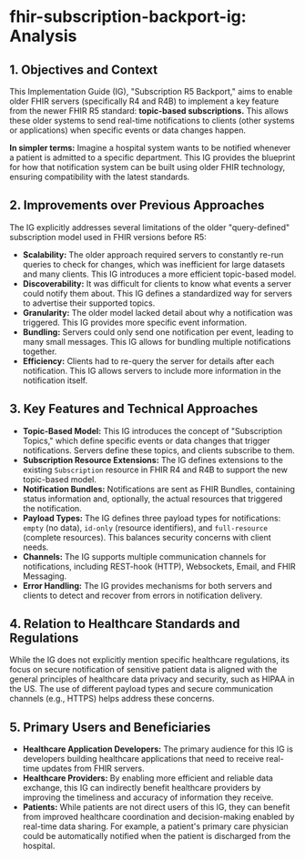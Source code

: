 # fhir-subscription-backport-ig: Analysis

## 1. Objectives and Context

This Implementation Guide (IG), "Subscription R5 Backport," aims to enable older FHIR servers (specifically R4 and R4B) to implement a key feature from the newer FHIR R5 standard: **topic-based subscriptions.** This allows these older systems to send real-time notifications to clients (other systems or applications) when specific events or data changes happen.

**In simpler terms:** Imagine a hospital system wants to be notified whenever a patient is admitted to a specific department. This IG provides the blueprint for how that notification system can be built using older FHIR technology, ensuring compatibility with the latest standards.

## 2. Improvements over Previous Approaches

The IG explicitly addresses several limitations of the older "query-defined" subscription model used in FHIR versions before R5:

* **Scalability:** The older approach required servers to constantly re-run queries to check for changes, which was inefficient for large datasets and many clients. This IG introduces a more efficient topic-based model.
* **Discoverability:** It was difficult for clients to know what events a server could notify them about. This IG defines a standardized way for servers to advertise their supported topics.
* **Granularity:**  The older model lacked detail about why a notification was triggered. This IG provides more specific event information.
* **Bundling:** Servers could only send one notification per event, leading to many small messages. This IG allows for bundling multiple notifications together.
* **Efficiency:** Clients had to re-query the server for details after each notification. This IG allows servers to include more information in the notification itself.

## 3. Key Features and Technical Approaches

* **Topic-Based Model:** This IG introduces the concept of "Subscription Topics," which define specific events or data changes that trigger notifications. Servers define these topics, and clients subscribe to them.
* **Subscription Resource Extensions:** The IG defines extensions to the existing `Subscription` resource in FHIR R4 and R4B to support the new topic-based model.
* **Notification Bundles:** Notifications are sent as FHIR Bundles, containing status information and, optionally, the actual resources that triggered the notification.
* **Payload Types:**  The IG defines three payload types for notifications: `empty` (no data), `id-only` (resource identifiers), and `full-resource` (complete resources). This balances security concerns with client needs.
* **Channels:** The IG supports multiple communication channels for notifications, including REST-hook (HTTP), Websockets, Email, and FHIR Messaging.
* **Error Handling:**  The IG provides mechanisms for both servers and clients to detect and recover from errors in notification delivery.

## 4. Relation to Healthcare Standards and Regulations

While the IG does not explicitly mention specific healthcare regulations, its focus on secure notification of sensitive patient data is aligned with the general principles of healthcare data privacy and security, such as HIPAA in the US. The use of different payload types and secure communication channels (e.g., HTTPS) helps address these concerns.

## 5. Primary Users and Beneficiaries

* **Healthcare Application Developers:** The primary audience for this IG is developers building healthcare applications that need to receive real-time updates from FHIR servers.
* **Healthcare Providers:** By enabling more efficient and reliable data exchange, this IG can indirectly benefit healthcare providers by improving the timeliness and accuracy of information they receive.
* **Patients:**  While patients are not direct users of this IG, they can benefit from improved healthcare coordination and decision-making enabled by real-time data sharing. For example, a patient's primary care physician could be automatically notified when the patient is discharged from the hospital. 

